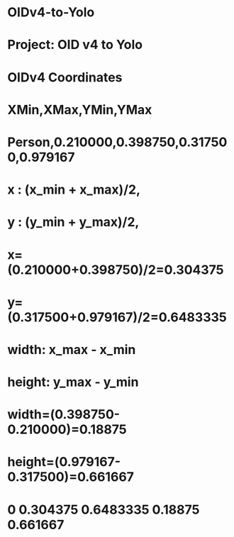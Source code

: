 # OIDv4-to-Yolo
# Project: OID v4 to Yolo
# OIDv4 Coordinates
# XMin,XMax,YMin,YMax
# Person,0.210000,0.398750,0.317500,0.979167
# x : (x_min + x_max)/2,
# y : (y_min + y_max)/2,
# x=(0.210000+0.398750)/2=0.304375
# y=(0.317500+0.979167)/2=0.6483335

# width: x_max - x_min
# height: y_max - y_min

# width=(0.398750-0.210000)=0.18875
# height=(0.979167-0.317500)=0.661667

# 0 0.304375 0.6483335 0.18875 0.661667
